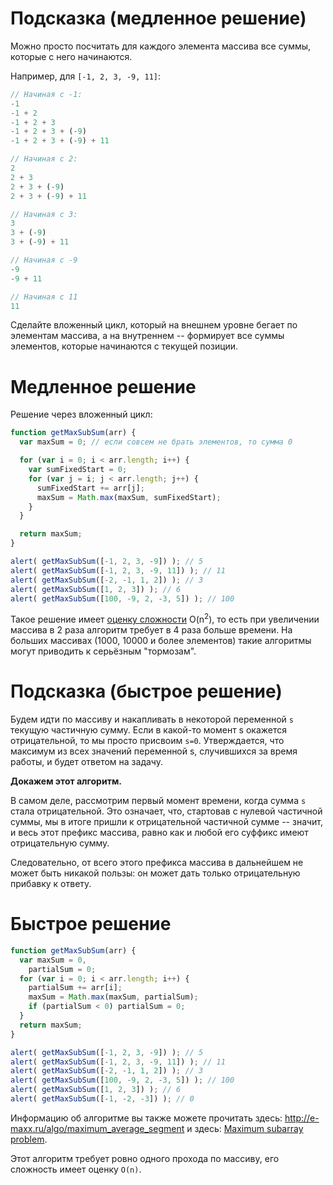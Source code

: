 # Подсказка (медленное решение)
Можно просто посчитать для каждого элемента массива все суммы, которые с него начинаются.

Например, для `[-1, 2, 3, -9, 11]`:

```js no-beautify
// Начиная с -1:
-1
-1 + 2
-1 + 2 + 3
-1 + 2 + 3 + (-9)
-1 + 2 + 3 + (-9) + 11

// Начиная с 2:
2
2 + 3
2 + 3 + (-9)
2 + 3 + (-9) + 11

// Начиная с 3:
3
3 + (-9)
3 + (-9) + 11

// Начиная с -9
-9
-9 + 11

// Начиная с 11
11
```

Сделайте вложенный цикл, который на внешнем уровне бегает по элементам массива, а на внутреннем -- формирует все суммы элементов, которые начинаются с текущей позиции.

# Медленное решение

Решение через вложенный цикл:

```js run
function getMaxSubSum(arr) {
  var maxSum = 0; // если совсем не брать элементов, то сумма 0

  for (var i = 0; i < arr.length; i++) {
    var sumFixedStart = 0;
    for (var j = i; j < arr.length; j++) {
      sumFixedStart += arr[j];
      maxSum = Math.max(maxSum, sumFixedStart);
    }
  }

  return maxSum;
}

alert( getMaxSubSum([-1, 2, 3, -9]) ); // 5
alert( getMaxSubSum([-1, 2, 3, -9, 11]) ); // 11
alert( getMaxSubSum([-2, -1, 1, 2]) ); // 3
alert( getMaxSubSum([1, 2, 3]) ); // 6
alert( getMaxSubSum([100, -9, 2, -3, 5]) ); // 100
```

Такое решение имеет [оценку сложности](http://ru.wikipedia.org/wiki/%C2%ABO%C2%BB_%D0%B1%D0%BE%D0%BB%D1%8C%D1%88%D0%BE%D0%B5_%D0%B8_%C2%ABo%C2%BB_%D0%BC%D0%B0%D0%BB%D0%BE%D0%B5) O(n<sup>2</sup>), то есть при увеличении массива в 2 раза алгоритм требует в 4 раза больше времени. На больших массивах (1000, 10000 и более элементов) такие алгоритмы могут приводить к серьёзным "тормозам".

# Подсказка (быстрое решение)

Будем идти по массиву и накапливать в некоторой переменной `s` текущую частичную сумму. Если в какой-то момент s окажется отрицательной, то мы просто присвоим `s=0`. Утверждается, что максимум из всех значений переменной s, случившихся за время работы, и будет ответом на задачу.

**Докажем этот алгоритм.**

В самом деле, рассмотрим первый момент времени, когда сумма `s` стала отрицательной. Это означает, что, стартовав с нулевой частичной суммы, мы в итоге пришли к отрицательной частичной сумме -- значит, и весь этот префикс массива, равно как и любой его суффикс имеют отрицательную сумму.

Следовательно, от всего этого префикса массива в дальнейшем не может быть никакой пользы: он может дать только отрицательную прибавку к ответу.

# Быстрое решение

```js run
function getMaxSubSum(arr) {
  var maxSum = 0,
    partialSum = 0;
  for (var i = 0; i < arr.length; i++) {
    partialSum += arr[i];
    maxSum = Math.max(maxSum, partialSum);
    if (partialSum < 0) partialSum = 0;
  }
  return maxSum;
}

alert( getMaxSubSum([-1, 2, 3, -9]) ); // 5
alert( getMaxSubSum([-1, 2, 3, -9, 11]) ); // 11
alert( getMaxSubSum([-2, -1, 1, 2]) ); // 3
alert( getMaxSubSum([100, -9, 2, -3, 5]) ); // 100
alert( getMaxSubSum([1, 2, 3]) ); // 6
alert( getMaxSubSum([-1, -2, -3]) ); // 0
```

Информацию об алгоритме вы также можете прочитать здесь: <http://e-maxx.ru/algo/maximum_average_segment> и здесь: [Maximum subarray problem](http://en.wikipedia.org/wiki/Maximum_subarray_problem).

Этот алгоритм требует ровно одного прохода по массиву, его сложность имеет оценку `O(n)`.
